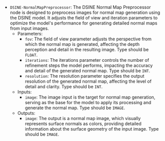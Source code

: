 - `DSINE-NormalMapPreprocessor`: The DSINE Normal Map Preprocessor node is designed to preprocess images for normal map generation using the DSINE model. It adjusts the field of view and iteration parameters to optimize the model's performance for generating detailed normal maps from input images.
    - Parameters:
        - `fov`: The field of view parameter adjusts the perspective from which the normal map is generated, affecting the depth perception and detail in the resulting image. Type should be `FLOAT`.
        - `iterations`: The iterations parameter controls the number of refinement steps the model performs, impacting the accuracy and detail of the generated normal map. Type should be `INT`.
        - `resolution`: The resolution parameter specifies the output resolution of the generated normal map, affecting the level of detail and clarity. Type should be `INT`.
    - Inputs:
        - `image`: The image input is the target for normal map generation, serving as the base for the model to apply its processing and generate the normal map. Type should be `IMAGE`.
    - Outputs:
        - `image`: The output is a normal map image, which visually represents surface normals as colors, providing detailed information about the surface geometry of the input image. Type should be `IMAGE`.
